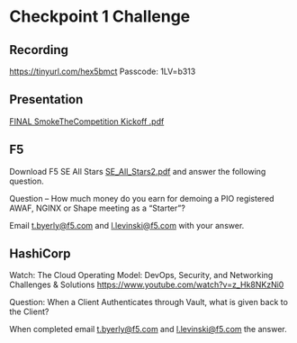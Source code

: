 # Checkpoint 1 Challenge

## Recording

https://tinyurl.com/hex5bmct Passcode: 1LV=b313

## Presentation

[FINAL SmokeTheCompetition Kickoff .pdf](https://github.com/F5ChannelSE/stc/files/6865505/FINAL.SmokeTheCompetition.Kickoff.pdf)


## F5

Download F5 SE All Stars [SE_All_Stars2.pdf](https://github.com/F5ChannelSE/stc/files/6865684/SE_All_Stars2.pdf) and answer the following question. 

Question – How much money do you earn for demoing a PIO registered AWAF, NGINX or Shape meeting as a “Starter”?

Email t.byerly@f5.com and l.levinski@f5.com with your answer.

## HashiCorp

Watch:  The Cloud Operating Model: DevOps, Security, and Networking Challenges & Solutions https://www.youtube.com/watch?v=z_Hk8NKzNi0

Question:  When a Client Authenticates through Vault, what is given back to the Client?

When completed email t.byerly@f5.com and l.levinski@f5.com the answer.
